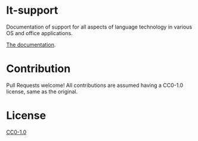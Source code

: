 # lt-support

Documentation of support for all aspects of language technology in various OS and office applications.

[The documentation](docs/index.md).

# Contribution

Pull Requests welcome! All contributions are assumed having a CC0-1.0 license,
same as the original.

# License

[CC0-1.0](LICENSE)
